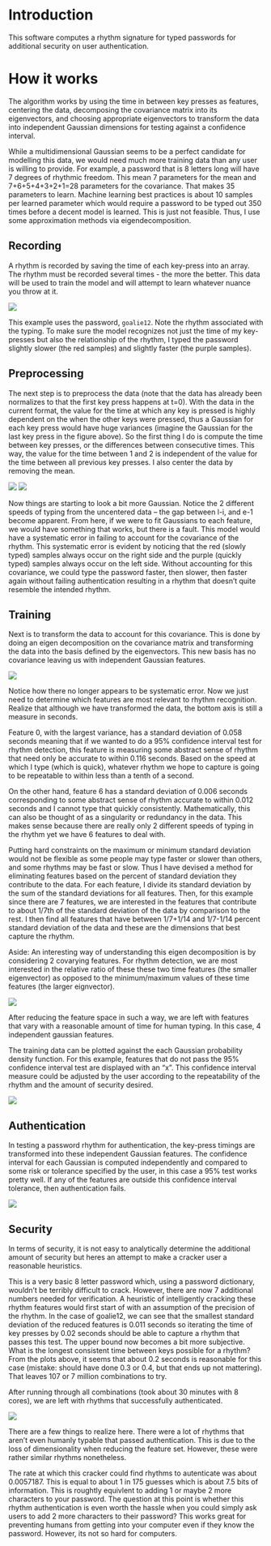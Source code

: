 
Introduction
============

This software computes a rhythm signature for typed passwords for additional security on user authentication.

How it works
============

The algorithm works by using the time in between key presses as features, centering the data, decomposing the covariance matrix into its eigenvectors, and choosing appropriate eigenvectors to transform the data into independent Gaussian dimensions for testing against a confidence interval.

While a multidimensional Gaussian seems to be a perfect candidate for modelling this data, we would need much more training data than any user is willing to provide. For example, a password that is 8 letters long will have 7 degrees of rhythmic freedom. This mean 7 parameters for the mean and 7+6+5+4+3+2+1=28 parameters for the covariance. That makes 35 parameters to learn. Machine learning best practices is about 10 samples per learned parameter which would require a password to be typed out 350 times before a decent model is learned. This is just not feasible. Thus, I use some approximation methods via eigendecomposition.

Recording
---------

A rhythm is recorded by saving the time of each key-press into an array. The rhythm must be recorded several times - the more the better. This data will be used to train the model and will attempt to learn whatever nuance you throw at it.

![](images/recorded-data.png)

This example uses the password, `goalie12`. Note the rhythm associated with the typing. To make sure the model recognizes not just the time of my key-presses but also the relationship of the rhythm, I typed the password slightly slower (the red samples) and slightly faster (the purple samples).

Preprocessing
-------------

The next step is to preprocess the data (note that the data has already been normalizes to that the first key press happens at t=0). With the data in the current format, the value for the time at which any key is pressed is highly dependent on the when the other keys were pressed, thus a Gaussian for each key press would have huge variances (imagine the Gaussian for the last key press in the figure above). So the first thing I do is compute the time between key presses, or the differences between consecutive times. This way, the value for the time between 1 and 2 is independent of the value for the time between all previous key presses. I also center the data by removing the mean.

![](images/differenced-data.png) ![](images/centered-differenced-data.png)

Now things are starting to look a bit more Gaussian. Notice the 2 different speeds of typing from the uncentered data – the gap between l-i, and e-1 become apparent. From here, if we were to fit Gaussians to each feature, we would have something that works, but there is a fault. This model would have a systematic error in failing to account for the covariance of the rhythm. This systematic error is evident by noticing that the red (slowly typed) samples always occur on the right side and the purple (quickly typed) samples always occur on the left side. Without accounting for this covariance, we could type the password faster, then slower, then faster again without failing authentication resulting in a rhythm that doesn’t quite resemble the intended rhythm.

Training
--------

Next is to transform the data to account for this covariance. This is done by doing an eigen decomposition on the covariance matrix and transforming the data into the basis defined by the eigenvectors. This new basis has no covariance leaving us with independent Gaussian features.

![](images/transformed-data.png)

Notice how there no longer appears to be systematic error. Now we just need to determine which features are most relevant to rhythm recognition. Realize that although we have transformed the data, the bottom axis is still a measure in seconds.

Feature 0, with the largest variance, has a standard deviation of 0.058 seconds meaning that if we wanted to do a 95% confidence interval test for rhythm detection, this feature is measuring some abstract sense of rhythm that need only be accurate to within 0.116 seconds. Based on the speed at which I type (which is quick), whatever rhythm we hope to capture is going to be repeatable to within less than a tenth of a second.

On the other hand, feature 6 has a standard deviation of 0.006 seconds corresponding to some abstract sense of rhythm accurate to within 0.012 seconds and I cannot type that quickly consistently. Mathematically, this can also be thought of as a singularity or redundancy in the data. This makes sense because there are really only 2 different speeds of typing in the rhythm yet we have 6 features to deal with.

Putting hard constraints on the maximum or minimum standard deviation would not be flexible as some people may type faster or slower than others, and some rhythms may be fast or slow. Thus I have devised a method for eliminating features based on the percent of standard deviation they contribute to the data. For each feature, I divide its standard deviation by the sum of the standard deviations for all features. Then, for this example since there are 7 features, we are interested in the features that contribute to about 1/7th of the standard deviation of the data by comparison to the rest. I then find all features that have between 1/7+1/14 and 1/7-1/14 percent standard deviation of the data and these are the dimensions that best capture the rhythm.

Aside: An interesting way of understanding this eigen decomposition is by considering 2 covarying features. For rhythm detection, we are most interested in the relative ratio of these these two time features (the smaller eigenvector) as opposed to the minimum/maximum values of these time features (the larger eignvector).

![](images/reduced-transformed-data.png)

After reducing the feature space in such a way, we are left with features that vary with a reasonable amount of time for human typing. In this case, 4 independent gaussian features.

The training data can be plotted against the each Gaussian probability density function. For this example, features that do not pass the 95% confidence interval test are displayed with an “x”. This confidence interval measure could be adjusted by the user according to the repeatability of the rhythm and the amount of security desired.

![](images/training-data.png)

Authentication
--------------

In testing a password rhythm for authentication, the key-press timings are transformed into these independent Gaussian features. The confidence interval for each Gaussian is computed independently and compared to some risk or tolerance specified by the user, in this case a 95% test works pretty well. If any of the features are outside this confidence interval tolerance, then authentication fails.

![](images/test-sample.png)

Security
--------

In terms of security, it is not easy to analytically determine the additional amount of security but heres an attempt to make a cracker user a reasonable heuristics.

This is a very basic 8 letter password which, using a password dictionary, wouldn’t be terribly difficult to crack. However, there are now 7 additional numbers needed for verification. A heuristic of intelligently cracking these rhythm features would first start of with an assumption of the precision of the rhythm. In the case of goalie12, we can see that the smallest standard deviation of the reduced features is 0.011 seconds so iterating the time of key presses by 0.02 seconds should be able to capture a rhythm that passes this test. The upper bound now becomes a bit more subjective. What is the longest consistent time between keys possible for a rhythm? From the plots above, it seems that about 0.2 seconds is reasonable for this case (mistake: should have done 0.3 or 0.4, but that ends up not mattering). That leaves 107 or 7 million combinations to try.

After running through all combinations (took about 30 minutes with 8 cores), we are left with rhythms that successfully authenticated.

![](images/cracked-rhythms.png)

There are a few things to realize here. There were a lot of rhythms that aren’t even humanly typable that passed authentication. This is due to the loss of dimensionality when reducing the feature set. However, these were rather similar rhythms nonetheless. 

The rate at which this cracker could find rhythms to autenticate was about 0.0057187. This is equal to about 1 in 175 guesses which is about 7.5 bits of information. This is roughtly equivlent to adding 1 or maybe 2 more characters to your password. The question at this point is whether this rhythm authentication is even worth the hassle when you could simply ask users to add 2 more characters to their password? This works great for preventing humans from getting into your computer even if they know the password. However, its not so hard for computers.
